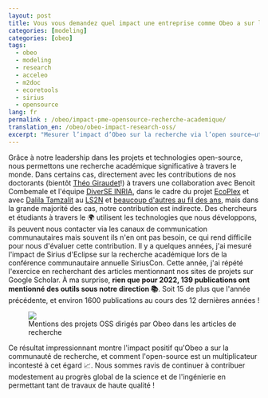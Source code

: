 ```yaml
--- 
layout: post 
title: Vous vous demandez quel impact une entreprise comme Obeo a sur la recherche ? 
categories: [modeling] 
categories: [obeo] 
tags:
  - obeo
  - modeling
  - research
  - acceleo
  - m2doc
  - ecoretools
  - sirius
  - opensource
lang: fr
permalink : /obeo/impact-pme-opensource-recherche-academique/
translation_en: /obeo/obeo-impact-research-oss/
excerpt: "Mesurer l’impact d’Obeo sur la recherche via l’open source—utile aux chercheurs, partenaires et responsables OSS—pour montrer pourquoi le modèle accélère la science dès maintenant."
---
```



Grâce à notre leadership dans les projets et technologies open-source, nous permettons une recherche académique significative à travers le monde. Dans certains cas, directement avec les contributions de nos doctorants (bientôt [Théo Giraudet](https://www.linkedin.com/in/th%C3%A9o-giraudet/)!) à travers une collaboration avec Benoit Combemale et l'équipe [DiverSE INRIA](https://www.diverse-team.fr/), dans le cadre du projet [EcoPlex](https://www.ecoplex.fr/) et avec [Dalila Tamzalit](https://www.linkedin.com/in/dalila-tamzalit-3807375/) au [LS2N](https://www.ls2n.fr/) et [beaucoup d'autres au fil des ans](https://cedric.brun.io/talks/), mais dans la grande majorité des cas, notre contribution est indirecte. Des chercheurs et étudiants à travers le 🌍 utilisent les technologies que nous développons, ils peuvent nous contacter via les canaux de communication communautaires mais souvent ils n'en ont pas besoin, ce qui rend difficile pour nous d'évaluer cette contribution. Il y a quelques années, j'ai mesuré l'impact de Sirius d'Eclipse sur la recherche académique lors de la conférence communautaire annuelle SiriusCon. Cette année, j'ai répété l'exercice en recherchant des articles mentionnant nos sites de projets sur Google Scholar. À ma surprise, **rien que pour 2022, 139 publications ont mentionné des outils sous notre direction 📚**. Soit 15 de plus que l'année précédente, et environ 1600 publications au cours des 12 dernières années !

<figure> 
<a href="{{ site.url }}/images/blog/2023/Obeo_Impact_Research_2022.png"><img src="{{ site.url }}/images/blog/2023/Obeo_Impact_Research_2022.png"></a> 
<figcaption>Mentions des projets OSS dirigés par Obeo dans les articles de recherche</figcaption> 
</figure>

Ce résultat impressionnant montre l'impact positif qu'Obeo a sur la communauté de recherche, et comment l'open-source est un multiplicateur incontesté à cet égard 📈. Nous sommes ravis de continuer à contribuer modestement au progrès global de la science et de l'ingénierie en permettant tant de travaux de haute qualité !
```
